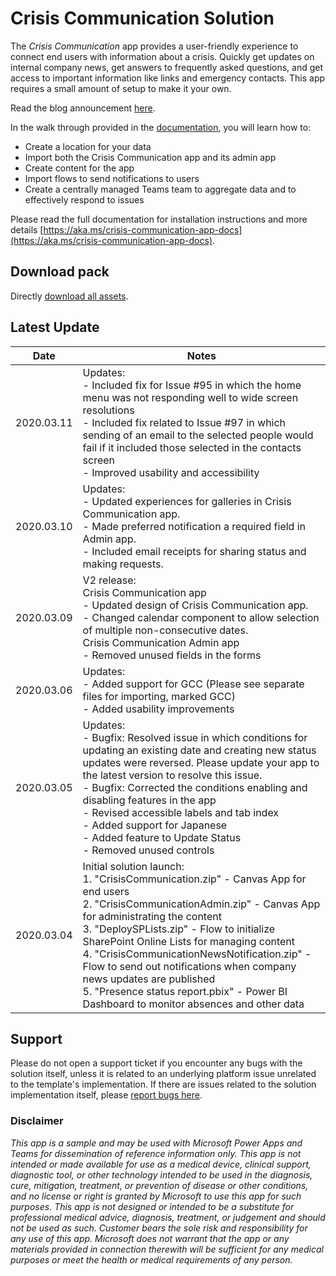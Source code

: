# Crisis Communication Solution
The *Crisis Communication* app provides a user-friendly experience to connect
end users with information about a crisis. Quickly get updates on
internal company news, get answers to frequently asked questions, and get access
to important information like links and emergency contacts. This app requires a
small amount of setup to make it your own.

Read the blog announcement [here](https://powerapps.microsoft.com/en-us/blog/crisis-communication-a-power-platform-template/).
 
In the walk through provided in the [documentation](https://aka.ms/crisis-communication-app-docs), you will learn how to:
- Create a location for your data
- Import both the Crisis Communication app and its admin app
- Create content for the app
- Import flows to send notifications to users
- Create a centrally managed Teams team to aggregate data and to effectively respond to issues

Please read the full documentation for installation instructions and more details [https://aka.ms/crisis-communication-app-docs](https://aka.ms/crisis-communication-app-docs).

## Download pack
Directly [download all assets](https://github.com/microsoft/powerapps-tools/raw/master/Apps/CrisisCommunication/CrisisCommunicationPackage.zip).

## Latest Update
Date | Notes
-|-
2020.03.11 | Updates: <br>- Included fix for Issue #95 in which the home menu was not responding well to wide screen resolutions <br>- Included fix related to Issue #97 in which sending of an email to the selected people would fail if it included those selected in the contacts screen <br>- Improved usability and accessibility
2020.03.10 | Updates: <br>- Updated experiences for galleries in Crisis Communication app. <br>- Made preferred notification a required field in Admin app. <br>- Included email receipts for sharing status and making requests.
2020.03.09 | V2 release: <br>Crisis Communication app <br>- Updated design of Crisis Communication app. <br>- Changed calendar component to allow selection of multiple non-consecutive dates. <br>Crisis Communication Admin app <br>- Removed unused fields in the forms
2020.03.06 | Updates: <br>- Added support for GCC (Please see separate files for importing, marked GCC) <br> - Added usability improvements
2020.03.05 | Updates: <br>- Bugfix: Resolved issue in which conditions for updating an existing date and creating new status updates were reversed. Please update your app to the latest version to resolve this issue. <br>- Bugfix: Corrected the conditions enabling and disabling features in the app <br>- Revised accessible labels and tab index <br>- Added support for Japanese <br>- Added feature to Update Status <br>- Removed unused controls
2020.03.04 | Initial solution launch: <br>1. "CrisisCommunication.zip" - Canvas App for end users<br>2. "CrisisCommunicationAdmin.zip" - Canvas App for administrating the content <br>3. "DeploySPLists.zip" - Flow to initialize SharePoint Online Lists for managing content <br>4. "CrisisCommunicationNewsNotification.zip" - Flow to send out notifications when company news updates are published <br>5. "Presence status report.pbix" - Power BI Dashboard to monitor absences and other data

## Support
Please do not open a support ticket if you encounter any bugs with the solution itself, unless it is related to an underlying platform issue unrelated to the template's implementation. If there are issues related to the solution implementation itself, please [report bugs here](https://github.com/microsoft/powerapps-tools/issues/new?assignees=denisem-msft&labels=crisiscommapp&template=-crisis-communication-app--bug-report.md&title=%5BBUG%5D%3A+issue+title).

### Disclaimer
*This app is a sample and may be used with Microsoft Power Apps and Teams for dissemination of reference information only. This app is not intended or made available for use as a medical device, clinical support, diagnostic tool, or other technology intended to be used in the diagnosis, cure, mitigation, treatment, or prevention of disease or other conditions, and no license or right is granted by Microsoft to use this app for such purposes. This app is not designed or intended to be a substitute for professional medical advice, diagnosis, treatment, or judgement and should not be used as such. Customer bears the sole risk and responsibility for any use of this app. Microsoft does not warrant that the app or any materials provided in connection therewith will be sufficient for any medical purposes or meet the health or medical requirements of any person.*
